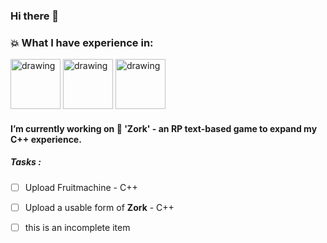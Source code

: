 ### Hi there 👋

<!--
**Mathswiz101/Mathswiz101** is a ✨ _special_ ✨ repository because its `README.md` (this file) appears on your GitHub profile.

Here are some ideas to get you started:

- 🔭 I’m currently working on ...
- 🌱 I’m currently learning ...
- 👯 I’m looking to collaborate on ...
- 🤔 I’m looking for help with ...
- 💬 Ask me about ...
- 📫 How to reach me: ...
- 😄 Pronouns: ...
- ⚡ Fun fact: ...
![Alt text]

-->
### :boom: What I have experience in:
<img src="https://image.flaticon.com/icons/png/128/2306/2306030.png" alt="drawing" width="80"/> <img src="https://findicons.com/files/icons/2166/oxygen/128/application_x_python.png" alt="drawing" width="80"/> <img src="https://cdn0.iconfinder.com/data/icons/social-network-7/50/22-128.png" alt="drawing" width="80"/>

#### I’m currently working on :dragon: 'Zork' - an RP text-based game to expand my C++ experience.



##### Tasks : 
- [ ] Upload Fruitmachine - C++
- [ ] Upload a usable form of **Zork** - C++
- [ ] this is an incomplete item

